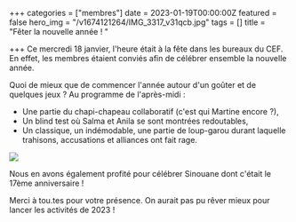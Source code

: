 +++
categories = ["membres"]
date = 2023-01-19T00:00:00Z
featured = false
hero_img = "/v1674121264/IMG_3317_v31qcb.jpg"
tags = []
title = "Fêter la nouvelle année ! "

+++
Ce mercredi 18 janvier, l'heure était à la fête dans les bureaux du CEF. En effet, les membres étaient conviés afin de célébrer ensemble la nouvelle année.

  
Quoi de mieux que de commencer l'année autour d'un goûter et de quelques jeux ? Au programme de l'après-midi : 

* Une partie du chapi-chapeau collaboratif (c'est qui Martine encore ?),
* Un blind test où Salma et Anila se sont montrées redoutables,
* Un classique, un indémodable, une partie de loup-garou durant laquelle trahisons, accusations et alliances ont fait rage.

![](https://res.cloudinary.com/cefasbl/image/upload/c_limit,dpr_auto,q_70,w_740,f_auto/v1674120755/IMG_3321_t94ojl.jpg)

Nous en avons également profité pour célébrer Sinouane dont c'était le 17ème anniversaire !

Merci à tou.tes pour votre présence. On aurait pas pu rêver mieux pour lancer les activités de 2023 !